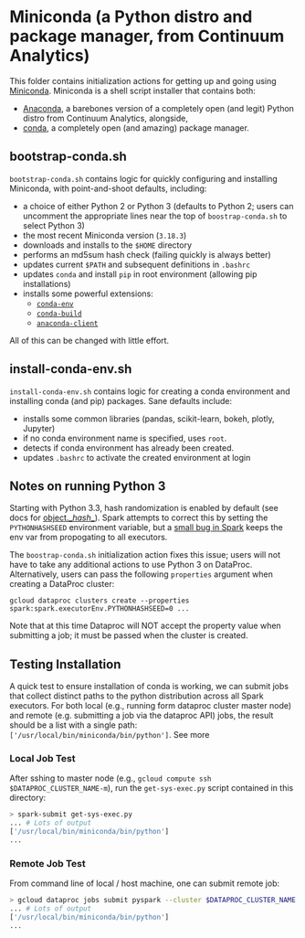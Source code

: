 # Miniconda (a Python distro and package manager, from Continuum Analytics)

This folder contains initialization actions for getting up and going using [Miniconda](http://conda.pydata.org/miniconda.html). Miniconda is a shell script installer that contains both:
 
- [Anaconda](https://www.continuum.io/why-anaconda), a barebones version of a completely open (and legit) Python distro from Continuum Analytics, alongside,
- [conda](http://conda.pydata.org/docs/), a completely open (and amazing) package manager.
 

## bootstrap-conda.sh

`bootstrap-conda.sh` contains logic for quickly configuring and installing Miniconda, with point-and-shoot defaults, including:

- a choice of either Python 2 or Python 3 (defaults to Python 2; users can uncomment the appropriate lines near the top of `boostrap-conda.sh` to select Python 3)
- the most recent Miniconda version (`3.18.3`)
- downloads and installs to the `$HOME` directory
- performs an md5sum hash check (failing quickly is always better)
- updates current `$PATH` and subsequent definitions in `.bashrc`
- updates `conda` and install `pip` in root environment (allowing pip installations)
- installs some powerful extensions:
    - [`conda-env`](https://github.com/conda/conda-env)
    - [`conda-build`](https://github.com/conda/conda-build)
    - [`anaconda-client`](https://github.com/Anaconda-Server/anaconda-client)
    
 
All of this can be changed with little effort.

## install-conda-env.sh

`install-conda-env.sh` contains logic for creating a conda environment and installing conda (and pip) packages. Sane defaults include:

- installs some common libraries (pandas, scikit-learn, bokeh, plotly, Jupyter) 
- if no conda environment name is specified, uses `root`.
- detects if conda environment has already been created.
- updates `.bashrc` to activate the created environment at login

## Notes on running Python 3

Starting with Python 3.3, hash randomization is enabled by default (see docs for [object.\__hash__](https://docs.python.org/3/reference/datamodel.html#object.__hash__)). Spark attempts to correct this by setting the `PYTHONHASHSEED` environment variable, but a [small bug in Spark](https://issues.apache.org/jira/browse/SPARK-13330) keeps the env var from propogating to all executors.

The `boostrap-conda.sh` initialization action fixes this issue; users will not have to take any additional actions to use Python 3 on DataProc. Alternatively, users can pass the following `properties` argument when creating a DataProc cluster:
```
gcloud dataproc clusters create --properties spark:spark.executorEnv.PYTHONHASHSEED=0 ...
```
Note that at this time Dataproc will NOT accept the property value when submitting a job; it must be passed when the cluster is created.

## Testing Installation

A quick test to ensure installation of conda is working, we can submit jobs that collect distinct paths to the python distribution across all Spark executors. For both local (e.g., running form dataproc cluster master node) and remote (e.g. submitting a job via the dataproc API) jobs, the result should be a list with a single path: `['/usr/local/bin/miniconda/bin/python']`. See more


### Local Job Test

After sshing to master node (e.g., `gcloud compute ssh $DATAPROC_CLUSTER_NAME-m`), run the `get-sys-exec.py` script contained in this directory:

```bash
> spark-submit get-sys-exec.py
... # Lots of output
['/usr/local/bin/miniconda/bin/python']
...
```

### Remote Job Test

From command line of local / host machine, one can submit remote job:

```bash
> gcloud dataproc jobs submit pyspark --cluster $DATAPROC_CLUSTER_NAME get-sys-exec.py
... # Lots of output
['/usr/local/bin/miniconda/bin/python']
...
```
